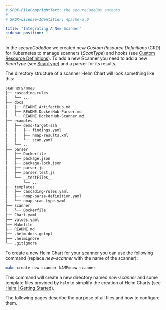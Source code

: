 ```yaml
---
# SPDX-FileCopyrightText: the secureCodeBox authors
#
# SPDX-License-Identifier: Apache-2.0

title: "Integrating A New Scanner"
sidebar_position: 1
---
```


In the _secureCodeBox_ we created new _Custom Resource Definitions_ (CRD) for Kubernetes to manage scanners (_ScanType_) and hooks (see [Custom Resource Definitions](/docs/api/crds)).
To add a new Scanner you need to add a new _ScanType_ (see [ScanType](/docs/api/crds/scan-type)) and a parser for its results.

The directory structure of a scanner Helm Chart will look something like this:

```bash
scanners/nmap
├── cascading-rules
│   └── ...
├── docs
│   ├── README.ArtifactHub.md
│   ├── README.DockerHub-Parser.md
│   └── README.DockerHub-Scanner.md
├── examples
│   ├── demo-target-ssh
│   │   ├── findings.yaml
│   │   ├── nmap-results.xml
│   │   └── scan.yaml
│   └── ...
├── parser
│   ├── Dockerfile
│   ├── package.json
│   ├── package-lock.json
│   ├── parser.js
│   ├── parser.test.js
│   └── __testFiles__
│       └── ...
├── templates
│   ├── cascading-rules.yaml
│   ├── nmap-parse-definition.yaml
│   └── nmap-scan-type.yaml
├── scanner
│   └── Dockerfile
├── Chart.yaml
├── values.yaml
├── Makefile
├── README.md
├── .helm-docs.gotmpl
├── .helmignore
└── .gitignore
```

To create a new Helm Chart for your scanner you can use the following command (replace _new-scanner_ with the name of the scanner):

```bash
make create-new-scanner NAME=new-scanner
```

This command will create a new directory named _new-scanner_ and some template files provided by `helm` to simplify the creation of Helm Charts (see [Helm | Getting Started](https://helm.sh/docs/chart_template_guide/getting_started/)).

The following pages describe the purpose of all files and how to configure them.
